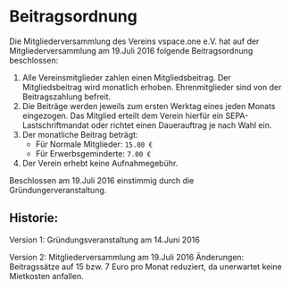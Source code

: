# Beitragsordnung

Die Mitgliederversammlung des Vereins vspace.one e.V. hat auf der Mitgliederversammlung  am 19.Juli 2016 folgende Beitragsordnung beschlossen:

1. Alle Vereinsmitglieder zahlen einen Mitgliedsbeitrag. Der Mitgliedsbeitrag wird monatlich erhoben. Ehrenmitglieder sind von der Beitragszahlung befreit.
2. Die Beiträge werden jeweils zum ersten Werktag eines jeden Monats eingezogen. Das Mitglied erteilt dem Verein hierfür ein SEPA-Lastschriftmandat oder richtet einen Dauerauftrag je nach Wahl ein.
3. Der monatliche Beitrag beträgt:
    + Für Normale Mitglieder: `15.00 €`
    + Für Erwerbsgeminderte: `7.00 €`
4. Der Verein erhebt keine Aufnahmegebühr.


Beschlossen am 19.Juli 2016 einstimmig durch die Gründungerveranstaltung.

## Historie:
Version 1: Gründungsveranstaltung am 14.Juni 2016

Version 2: Mitgliederversammlung am 19.Juli 2016
Änderungen: Beitragssätze auf 15 bzw. 7 Euro pro Monat reduziert, da unerwartet keine Mietkosten anfallen.



